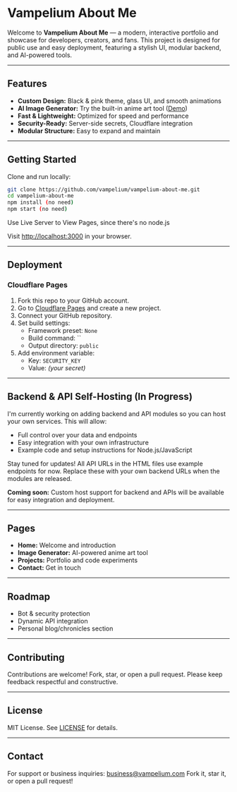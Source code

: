 
# Vampelium About Me



Welcome to **Vampelium About Me** — a modern, interactive portfolio and showcase for developers, creators, and fans. This project is designed for public use and easy deployment, featuring a stylish UI, modular backend, and AI-powered tools.

---

## Features

- **Custom Design:** Black & pink theme, glass UI, and smooth animations
- **AI Image Generator:** Try the built-in anime art tool ([Demo](https://vampelium.com/image-generator))
- **Fast & Lightweight:** Optimized for speed and performance
- **Security-Ready:** Server-side secrets, Cloudflare integration
- **Modular Structure:** Easy to expand and maintain

---

## Getting Started

Clone and run locally:

```bash
git clone https://github.com/vampelium/vampelium-about-me.git
cd vampelium-about-me
npm install (no need)
npm start (no need)
```

Use Live Server to View Pages, since there's no node.js

Visit [http://localhost:3000](http://localhost:3000) in your browser.

---


## Deployment

### Cloudflare Pages

1. Fork this repo to your GitHub account.
2. Go to [Cloudflare Pages](https://pages.cloudflare.com/) and create a new project.
3. Connect your GitHub repository.
4. Set build settings:
   - Framework preset: `None`
   - Build command: ``
   - Output directory: `public`
5. Add environment variable:
   - Key: `SECURITY_KEY`
   - Value: *(your secret)*

---


## Backend & API Self-Hosting (In Progress)

I'm currently working on adding backend and API modules so you can host your own services. This will allow:

- Full control over your data and endpoints
- Easy integration with your own infrastructure
- Example code and setup instructions for Node.js/JavaScript

Stay tuned for updates! All API URLs in the HTML files use example endpoints for now. Replace these with your own backend URLs when the modules are released.

**Coming soon:** Custom host support for backend and APIs will be available for easy integration and deployment.

---

## Pages

- **Home:** Welcome and introduction
- **Image Generator:** AI-powered anime art tool
- **Projects:** Portfolio and code experiments
- **Contact:** Get in touch

---

## Roadmap

- Bot & security protection
- Dynamic API integration
- Personal blog/chronicles section

---

## Contributing

Contributions are welcome! Fork, star, or open a pull request. Please keep feedback respectful and constructive.

---

## License

MIT License. See [LICENSE](LICENSE) for details.

---

## Contact

For support or business inquiries: [business@vampelium.com](mailto:business@vampelium.com)
Fork it, star it, or open a pull request!  

